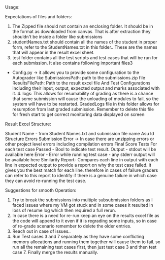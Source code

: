Usage:

Expectations of files and folders:

1.  The Zipped file should not contain an enclosing folder. It should be in the format as downloaded from canvas.
    That is after extraction they shouldn't be inside a folder like submissions
2.  studentNames.txt should contain all the names of the student in proper form, refer to the StudentNames.txt in this folder.. These are the names that will appear in the result excel sheet.
3.  test folder contains all the test scripts and test cases that will be run for each submission. It also contains following important files3

- Config.py -> it allows you to provide some configuration to the Autograder like
  SubmissionsPath: path to the submissions.zip file
  ResultsFilePath: Path to the result excel file
  And Test Configurations including their input, output, expected output and marks associated with it. 4. logs: This allows for resumability of grading as there is a chance that some submission will cause the unloading of modules to fail, so the system will have to be restarted. GradedLogs file in this folder allows for resumption from last graded submission. Remember to delete this file for fresh start to get correct monitoring data displayed on screen

Result Excel Structure:

Student Name - from Student Names.txt and submission file name
Asu Id
Structure Errors
Submission Error -> In case there are unzipping errors or other project level errors including compilation errors
Final Score
Tests
For each test case
Passed - Bool to indicate test result.
Output - stdout will be available here
Error - Error while running test case - any stderr output will be available here
Similarity Report- Compares each line in output with each line in expected output to provide a report on why the test case failed. it gives you the best match for each line. therefore in cases of failure graders can refer to this report to identify if there is a genuine failure in which case they can avoid re-running the test case.

Suggestions for smooth Operation:

1. Try to break the submissions into multiple subsubmission folders as I faced issues where my VM got stuck and in some cases it resulted in loss of resume log which then required a full rerun.
2. In case there is a need for re-run keep an eye on the results excel file as the code will append to it even if it is regrading some inputs, so in case of re-grade scenario remember to delete the older entries.
3. Reach out in case of issues..
4. Run Test cases 3 and 7 separately as they have some conflicting memory allocations and running them together will cause them to fail. so run all the remaining test cases first, then just test case 3 and then test case 7. Finally merge the results manually.
